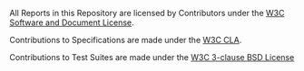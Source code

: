 All Reports in this Repository are licensed by Contributors
under the 
[W3C Software and Document License](https://www.w3.org/Consortium/Legal/2015/copyright-software-and-document).  

Contributions to Specifications are made under the
[W3C CLA](https://www.w3.org/community/about/agreements/cla/).

Contributions to Test Suites are made under the
[W3C 3-clause BSD License](https://www.w3.org/Consortium/Legal/2008/03-bsd-license.html)

